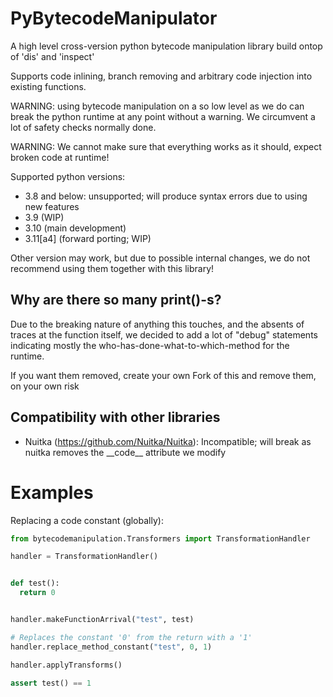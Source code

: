# PyBytecodeManipulator
A high level cross-version python bytecode manipulation library build ontop 
of 'dis' and 'inspect' 

Supports code inlining, branch removing and arbitrary code injection into 
existing functions.

WARNING: using bytecode manipulation on a so low level as we do can break 
the python runtime at any point without a warning. We circumvent a lot of 
safety checks normally done. 

WARNING: We cannot make sure that everything works as it should, expect broken code 
at runtime!


Supported python versions:

- 3.8 and below: unsupported; will produce syntax errors due to using new features
- 3.9 (WIP)
- 3.10 (main development)
- 3.11[a4] (forward porting; WIP)

Other version may work, but due to possible internal changes, we do not recommend using 
them together with this library!

## Why are there so many print()-s?

Due to the breaking nature of anything this touches, and the absents of traces 
at the function itself, we decided to add a lot of "debug" statements indicating 
mostly the who-has-done-what-to-which-method for the runtime. 

If you want them removed, create your own Fork of this and remove them, on your own risk

## Compatibility with other libraries 

- Nuitka (https://github.com/Nuitka/Nuitka): Incompatible; will break as nuitka removes the \_\_code__ attribute 
  we modify


# Examples

Replacing a code constant (globally):
```python
from bytecodemanipulation.Transformers import TransformationHandler

handler = TransformationHandler()


def test():
  return 0


handler.makeFunctionArrival("test", test)

# Replaces the constant '0' from the return with a '1'
handler.replace_method_constant("test", 0, 1)

handler.applyTransforms()

assert test() == 1
```
